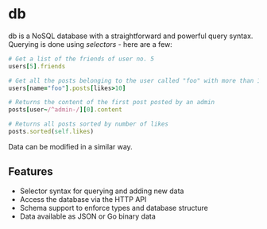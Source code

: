 # db

db is a NoSQL database with a straightforward and powerful query syntax. Querying is done using _selectors_ - here are a few:

```ruby
# Get a list of the friends of user no. 5
users[5].friends

# Get all the posts belonging to the user called "foo" with more than 10 likes
users[name="foo"].posts[likes>10]

# Returns the content of the first post posted by an admin
posts[user~/^admin-/][0].content

# Returns all posts sorted by number of likes
posts.sorted(self.likes)
```

Data can be modified in a similar way.

## Features

 - Selector syntax for querying and adding new data
 - Access the database via the HTTP API
 - Schema support to enforce types and database structure
 - Data available as JSON or Go binary data